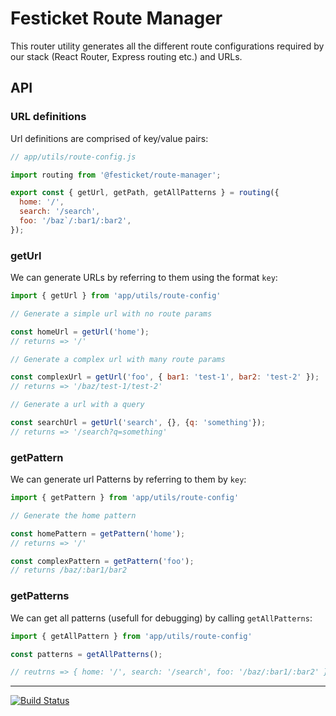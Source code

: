 # Festicket Route Manager

This router utility generates all the different route configurations required by our stack (React Router, Express routing etc.) and URLs.

## API

### URL definitions

Url definitions are comprised of key/value pairs:

```js
// app/utils/route-config.js

import routing from '@festicket/route-manager';

export const { getUrl, getPath, getAllPatterns } = routing({
  home: '/',
  search: '/search',
  foo: '/baz`/:bar1/:bar2',
});
```

### getUrl

 We can generate URLs by referring to them using the format `key`:

 ```js
import { getUrl } from 'app/utils/route-config'

// Generate a simple url with no route params

const homeUrl = getUrl('home');
// returns => '/'

// Generate a complex url with many route params

const complexUrl = getUrl('foo', { bar1: 'test-1', bar2: 'test-2' });
// returns => '/baz/test-1/test-2'

// Generate a url with a query

const searchUrl = getUrl('search', {}, {q: 'something'});
// returns => '/search?q=something'

 ```


### getPattern

We can generate url Patterns by referring to them by `key`:


```js
import { getPattern } from 'app/utils/route-config'

// Generate the home pattern

const homePattern = getPattern('home');
// returns => '/'

const complexPattern = getPattern('foo');
// returns /baz/:bar1/bar2

```

### getPatterns

We can get all patterns (usefull for debugging) by calling `getAllPatterns`:

```js
import { getAllPattern } from 'app/utils/route-config'

const patterns = getAllPatterns();

// reutrns => { home: '/', search: '/search', foo: '/baz/:bar1/:bar2' }

```

---
[![Build Status](https://semaphoreci.com/api/v1/festicketci/route-manager/branches/master/badge.svg)](https://semaphoreci.com/festicketci/route-manager)